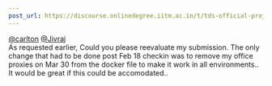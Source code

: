 ```yaml
---
post_url: https://discourse.onlinedegree.iitm.ac.in/t/tds-official-project1-discrepencies/171141/458
---
```

[@carlton](/u/carlton) [@Jivraj](/u/jivraj)  
As requested earlier, Could you please reevaluate my submission. The only change that had to be done post Feb 18 checkin was to remove my office proxies on Mar 30 from the docker file to make it work in all environments.. It would be great if this could be accomodated..